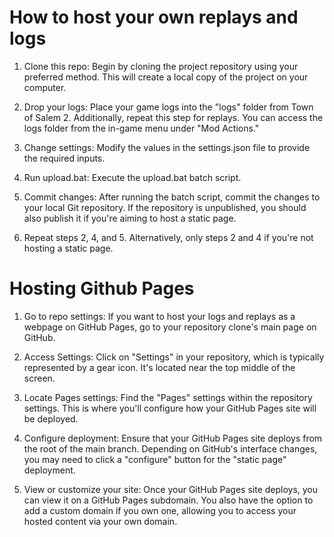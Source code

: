 # How to host your own replays and logs

1. Clone this repo: Begin by cloning the project repository using your preferred method. This will create a local copy of the project on your computer.

2. Drop your logs: Place your game logs into the "logs" folder from Town of Salem 2. Additionally, repeat this step for replays. You can access the logs folder from the in-game menu under "Mod Actions." 

3. Change settings: Modify the values in the settings.json file to provide the required inputs. 

4. Run upload.bat: Execute the upload.bat batch script. 

5. Commit changes: After running the batch script, commit the changes to your local Git repository. If the repository is unpublished, you should also publish it if you're aiming to host a static page.

6. Repeat steps 2, 4, and 5. Alternatively, only steps 2 and 4 if you're not hosting a static page.

# Hosting Github Pages

1. Go to repo settings: If you want to host your logs and replays as a webpage on GitHub Pages, go to your repository clone's main page on GitHub.

2. Access Settings: Click on "Settings" in your repository, which is typically represented by a gear icon. It's located near the top middle of the screen.

3. Locate Pages settings: Find the "Pages" settings within the repository settings. This is where you'll configure how your GitHub Pages site will be deployed.

4. Configure deployment: Ensure that your GitHub Pages site deploys from the root of the main branch. Depending on GitHub's interface changes, you may need to click a "configure" button for the "static page" deployment.

5. View or customize your site: Once your GitHub Pages site deploys, you can view it on a GitHub Pages subdomain. You also have the option to add a custom domain if you own one, allowing you to access your hosted content via your own domain.
